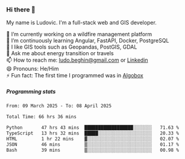 ### Hi there 👋

My name is Ludovic. I'm a full-stack web and GIS developer.

 🔭 I’m currently working on a wildfire management platform<br/>
 🌱 I’m continuously learning Angular, FastAPI, Docker, PostgreSQL<br/>
 👯 I like GIS tools such as Geopandas, PostGIS, GDAL<br/>
 💬 Ask me about energy transition or travels<br/>
 📫 How to reach me: ludo.beghin@gmail.com or [Linkedin](https://www.linkedin.com/in/ludovic-beghin/)<br/>
 😄 Pronouns: He/Him<br/>
 ⚡ Fun fact: The first time I programmed was in [Algobox](https://fr.wikipedia.org/wiki/Algobox)<br/>

##### Programming stats
<!--START_SECTION:waka-->

```txt
From: 09 March 2025 - To: 08 April 2025

Total Time: 66 hrs 36 mins

Python       47 hrs 43 mins  ██████████████████░░░░░░░   71.63 %
TypeScript   13 hrs 32 mins  █████░░░░░░░░░░░░░░░░░░░░   20.33 %
HTML         1 hr 22 mins    ▓░░░░░░░░░░░░░░░░░░░░░░░░   02.07 %
JSON         46 mins         ▒░░░░░░░░░░░░░░░░░░░░░░░░   01.17 %
Bash         39 mins         ▒░░░░░░░░░░░░░░░░░░░░░░░░   00.98 %
```

<!--END_SECTION:waka-->
